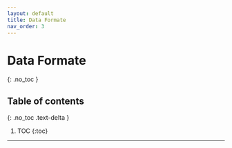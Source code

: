```yaml
---
layout: default
title: Data Formate
nav_order: 3
---
```


# Data Formate
{: .no_toc }

## Table of contents
{: .no_toc .text-delta }

1. TOC
{:toc}

---

